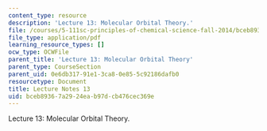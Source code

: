 ```yaml
---
content_type: resource
description: 'Lecture 13: Molecular Orbital Theory.'
file: /courses/5-111sc-principles-of-chemical-science-fall-2014/bceb89367a2924eab97dcb476cec369e_MIT5_111F14_Lec13.pdf
file_type: application/pdf
learning_resource_types: []
ocw_type: OCWFile
parent_title: 'Lecture 13: Molecular Orbital Theory'
parent_type: CourseSection
parent_uid: 0e6db317-91e1-3ca8-0e85-5c92186dafb0
resourcetype: Document
title: Lecture Notes 13
uid: bceb8936-7a29-24ea-b97d-cb476cec369e
---
```

Lecture 13: Molecular Orbital Theory.

